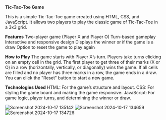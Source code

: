 **Tic-Tac-Toe Game**


This is a simple Tic-Tac-Toe game created using HTML, CSS, and JavaScript. It allows two players to play the classic game of Tic-Tac-Toe in a 3x3 grid.

**Features**
Two-player game (Player X and Player O)
Turn-based gameplay
Interactive and responsive design
Displays the winner or if the game is a draw
Option to reset the game to play again


**How to Play**
The game starts with Player X’s turn.
Players take turns clicking on an empty cell in the grid.
The first player to get three of their marks (X or O) in a row (horizontally, vertically, or diagonally) wins the game.
If all cells are filled and no player has three marks in a row, the game ends in a draw.
You can click the "Reset" button to start a new game.


**Technologies Used**
HTML: For the game’s structure and layout.
CSS: For styling the game board and making the game responsive.
JavaScript: For game logic, player turns, and determining the winner or draw.

![Screenshot 2024-10-17 135142](https://github.com/user-attachments/assets/1db1e291-d4ec-4173-b9fd-7dbc9726c028)
![Screenshot 2024-10-17 134659](https://github.com/user-attachments/assets/caab2136-d8d1-4d24-a13b-cbfad7864f4e)
![Screenshot 2024-10-17 134726](https://github.com/user-attachments/assets/9064e437-0208-4e1d-a892-c64b757b1c2d)
